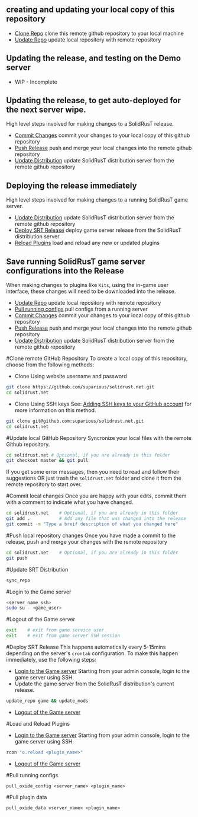 ## creating and updating your local copy of this repository
 * [Clone Repo](#clone-github-pepository) clone this remote github repository to your local machine
 * [Update Repo](#update-local-github-repository) update local repository with remote repository

## Updating the release, and testing on the Demo server
 * WIP - Incomplete

## Updating the release, to get auto-deployed for the next server wipe.
High level steps involved for making changes to a SolidRusT release.
 * [Commit Changes](#commit-local-changes) commit your changes to your local copy of this github repository
 * [Push Release](#push-local-repository-changes) push and merge your local changes into the remote github repository
 * [Update Distribution](#update-srt-distribution) update SolidRusT distribution server from the remote github repository

## Deploying the release immediately
High level steps involved for making changes to a running SolidRusT game server.
 * [Update Distribution](#update-srt-distribution) update SolidRusT distribution server from the remote github repository
 * [Deploy SRT Release](#deploy-srt-release) deploy game server release from the SolidRusT distribution server
 * [Reload Plugins](#load-and-reload-plugins) load and reload any new or updated plugins

## Save running SolidRusT game server configurations into the Release
When making changes to plugins like `Kits`, using the in-game user interface, these changes will need to be downloaded into the release.
 * [Update Repo](#update-local-github-repository) update local repository with remote repository
 * [Pull running configs](#pull-running-configs) pull configs from a running server
 * [Commit Changes](#commit-local-changes) commit your changes to your local copy of this github repository
 * [Push Release](#push-local-repository-changes) push and merge your local changes into the remote github repository
 * [Update Distribution](#update-srt-distribution) update SolidRusT distribution server from the remote github repository

#Clone remote GitHub Repository
To create a local copy of this repository, choose from the following methods:
 * Clone Using website username and password
```bash
git clone https://github.com/suparious/solidrust.net.git
cd solidrust.net
```
 * Clone Using SSH keys
See: [Adding SSH keys to your GitHub account](https://docs.github.com/en/authentication/connecting-to-github-with-ssh/adding-a-new-ssh-key-to-your-github-account) for more information on this method.
```bash
git clone git@github.com:suparious/solidrust.net.git
cd solidrust.net
```

#Update local GitHub Repository
Syncronize your local files with the remote Github repository.
```bash
cd solidrust.net # Optional, if you are already in this folder
git checkout master && git pull
```
If you get some error messages, then you need to read and follow their suggestions OR just trash the `solidrust.net` folder and clone it from the remote repository to start over.

#Commit local changes
Once you are happy with your edits, commit them with a comment to indicate what you have changed.
```bash
cd solidrust.net    # Optional, if you are already in this folder
git add .           # Add any file that was changed into the release
git commit -m "Type a breif description of what you changed here"
```

#Push local repository changes
Once you have made a commit to the release, push and merge your changes with the remote repository
```bash
cd solidrust.net    # Optional, if you are already in this folder
git push
```

#Update SRT Distribution
```bash
sync_repo
```

#Login to the Game server
```bash
<server_name_ssh>
sudo su - <game_user>
```

#Logout of the Game server
```bash
exit    # exit from game service user
exit    # exit from game server SSH session
```

#Deploy SRT Release
This happens automatically every 5-15mins depending on the server's `crontab` configuration. To make this happen immediately, use the following steps:
 * [Login to the Game server](#login-to-the-game-server) Starting from your admin console, login to the game server using SSH.
 * Update the game server from the SolidRusT distribution's current release.
```bash
update_repo game && update_mods
```
 * [Logout of the Game server](#logout-of-the-game-server) 

#Load and Reload Plugins
 * [Login to the Game server](#login-to-the-game-server) Starting from your admin console, login to the game server using SSH.
```bash
rcon "o.reload <plugin_name>"
```
 * [Logout of the Game server](#logout-of-the-game-server)

#Pull running configs
```
pull_oxide_config <server_name> <plugin_name>
```

#Pull plugin data
```
pull_oxide_data <server_name> <plugin_name>
```